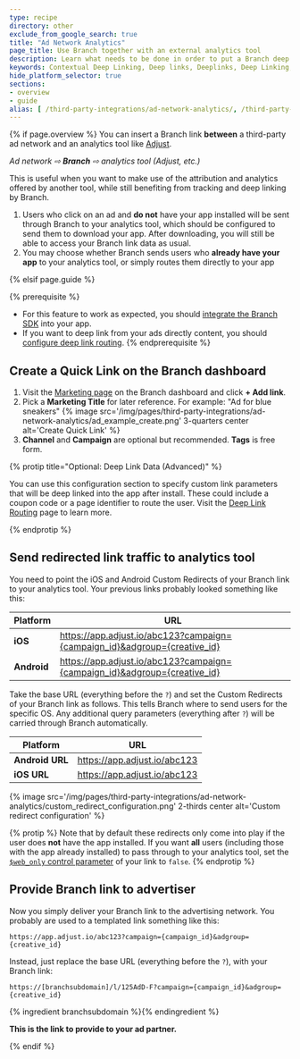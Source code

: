 ```yaml
---
type: recipe
directory: other
exclude_from_google_search: true
title: "Ad Network Analytics"
page_title: Use Branch together with an external analytics tool
description: Learn what needs to be done in order to put a Branch deep link in between a third party ad network and a third party measurement service.
keywords: Contextual Deep Linking, Deep links, Deeplinks, Deep Linking, Deeplinking, Deferred Deep Linking, Deferred Deeplinking, Google App Indexing, Google App Invites, Apple Universal Links, Apple Spotlight Search, Facebook App Links, AppLinks, Deepviews, Deep views, Ad Measurement, third party ad measurement, ad network
hide_platform_selector: true
sections:
- overview
- guide
alias: [ /third-party-integrations/ad-network-analytics/, /third-party-integrations/ad-network-analytics/guide/, /third-party-integrations/ad-network-analytics/overview/ ]
---
```


{% if page.overview %}
You can insert a Branch link **between** a third-party ad network and an analytics tool like [Adjust](https://www.adjust.com).

_Ad network ⇨ **Branch** ⇨ analytics tool (Adjust, etc.)_

This is useful when you want to make use of the attribution and analytics offered by another tool, while still benefiting from tracking and deep linking by Branch.

1. Users who click on an ad and **do not** have your app installed will be sent through Branch to your analytics tool, which should be configured to send them to download your app. After downloading, you will still be able to access your Branch link data as usual.
1. You may choose whether Branch sends users who **already have your app** to your analytics tool, or simply routes them directly to your app

{% elsif page.guide %}

{% prerequisite %}
- For this feature to work as expected, you should [integrate the Branch SDK]({{base.url}}/getting-started/sdk-integration-guide) into your app.
- If you want to deep link from your ads directly content, you should [configure deep link routing]({{base.url}}/getting-started/deep-link-routing).
{% endprerequisite %}

## Create a Quick Link on the Branch dashboard

1. Visit the [Marketing page](https://dashboard.branch.io/#/marketing) on the Branch dashboard and click **+ Add link**.
1. Pick a **Marketing Title** for later reference. For example: "Ad for blue sneakers" {% image src='/img/pages/third-party-integrations/ad-network-analytics/ad_example_create.png' 3-quarters center alt='Create Quick Link' %}
1. **Channel** and **Campaign** are optional but recommended. **Tags** is free form.

{% protip title="Optional: Deep Link Data (Advanced)" %}

You can use this configuration section to specify custom link parameters that will be deep linked into the app after install. These could include a coupon code or a page identifier to route the user. Visit the [Deep Link Routing]({{base.url}}/getting-started/deep-link-routing) page to learn more.

{% endprotip %}

## Send redirected link traffic to analytics tool

You need to point the iOS and Android Custom Redirects of your Branch link to your analytics tool. Your previous links probably looked something like this:

| Platform | URL
| --- | ---
| **iOS** | https://app.adjust.io/abc123?campaign={campaign_id}&adgroup={creative_id}
| **Android** | https://app.adjust.io/abc123?campaign={campaign_id}&adgroup={creative_id}

Take the base URL (everything before the `?`) and set the Custom Redirects of your Branch link as follows. This tells Branch where to send users for the specific OS. Any additional query parameters (everything after `?`) will be carried through Branch automatically.

| Platform | URL
| --- | ---
| **Android URL** | https://app.adjust.io/abc123
| **iOS URL** | https://app.adjust.io/abc123

{% image src='/img/pages/third-party-integrations/ad-network-analytics/custom_redirect_configuration.png' 2-thirds center alt='Custom redirect configuration' %}

{% protip %}
Note that by default these redirects only come into play if the user does **not** have the app installed. If you want **all** users (including those with the app already installed) to pass through to your analytics tool, set the [`$web_only` control parameter]({{base-url}}/getting-started/configuring-links/guide/#web-only-links) of your link to `false`.
{% endprotip %}

## Provide Branch link to advertiser

Now you simply deliver your Branch link to the advertising network. You probably are used to a templated link something like this:

`https://app.adjust.io/abc123?campaign={campaign_id}&adgroup={creative_id}`

Instead, just replace the base URL (everything before the `?`), with your Branch link:

`https://[branchsubdomain]/l/125AdD-F?campaign={campaign_id}&adgroup={creative_id}`

{% ingredient branchsubdomain %}{% endingredient %}

**This is the link to provide to your ad partner.**

{% endif %}
